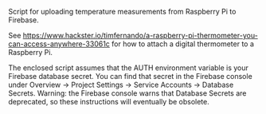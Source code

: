 Script for uploading temperature measurements from Raspberry Pi to Firebase.

See https://www.hackster.io/timfernando/a-raspberry-pi-thermometer-you-can-access-anywhere-33061c for how to attach a digital thermometer to a Raspberry Pi.

The enclosed script assumes that the AUTH environment variable is your Firebase database secret.  You can find that secret in
the Firebase console under Overview -> Project Settings -> Service Accounts -> Database Secrets.  Warning: the Firebase console warns that Database Secrets are deprecated, so these instructions will eventually be obsolete.
